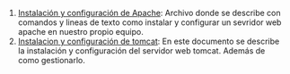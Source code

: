1. [Instalación y configuración de Apache](https://github.com/sergioazogue777/Portfolio/blob/main/ejercicios/apacheIntroduccion.md): Archivo donde se describe con comandos y lineas de texto como instalar y configurar un sevridor web apache en nuestro propio equipo.
2. [Instalacion y configuración de tomcat](https://github.com/sergioazogue777/Portfolio/blob/main/ejercicios/tomcat.md): En este documento se describe la instalación y configuración del servidor web tomcat. Además de como gestionarlo.
